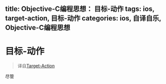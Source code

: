 title: Objective-C编程思想： 目标-动作
tags: ios, target-action, 目标-动作
categories: ios, 自译自乐, Objective-C编程思想
---
# 目标-动作
>译自[Target-Action](https://developer.apple.com/library/ios/documentation/General/Conceptual/CocoaEncyclopedia/Target-Action/Target-Action.html)

尽管
